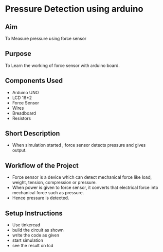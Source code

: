 
# Pressure Detection using arduino
## Aim
To Measure pressure using force sensor
## Purpose
To Learn the working of force sensor with arduino board.
## Components Used
- Arduino UNO
- LCD 16*2
- Force Sensor
- Wires
- Breadboard
- Resistors 

## Short Description 
- When simulation started , force sensor detects pressure and gives output.

## Workflow of the Project
- Force sensor is a device which can detect mechanical force like load, weight, tension, compression or pressure.
- When power is given to force sensor, it converts that electrical force into mechanical force such as pressure.
- Hence pressure is detected.
## Setup Instructions
- Use tinkercad
- build the circuit as shown
- write the code as given
- start simulation
- see the result on lcd
